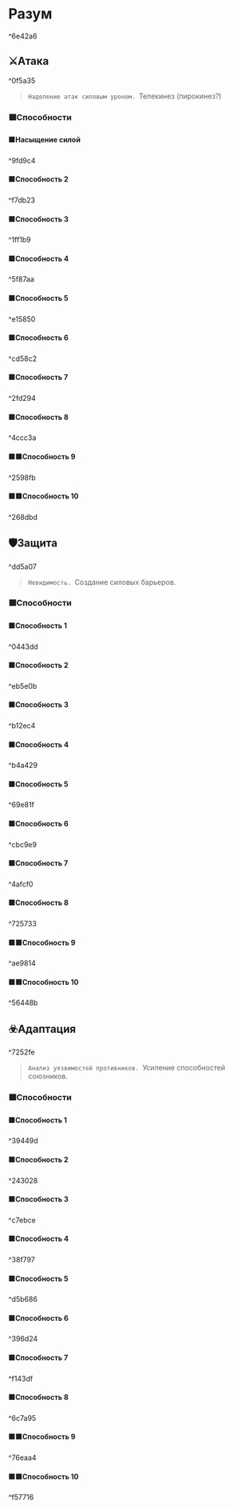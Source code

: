 # Разум

^6e42a6

## ⚔️Атака

^0f5a35

> `Наделение атак силовым уроном.
> `Телекинез (пирокинез?)
### 🟪Способности
#### 🟪Насыщение силой

^9fd9c4

#### 🟪Способность 2

^f7db23

#### 🟪Способность 3

^1ff1b9

#### 🟪Способность 4

^5f87aa

#### 🟪Способность 5

^e15850

#### 🟪Способность 6

^cd58c2

#### 🟪Способность 7

^2fd294

#### 🟪Способность 8

^4ccc3a

#### 🟪🟩Способность 9

^2598fb

#### 🟪🟥Способность 10

^268dbd

## 🛡️Защита

^dd5a07

> `Невидимость.
> `Создание силовых барьеров.
### 🟪Способности
#### 🟪Способность 1

^0443dd

#### 🟪Способность 2

^eb5e0b

#### 🟪Способность 3

^b12ec4

#### 🟪Способность 4

^b4a429

#### 🟪Способность 5

^69e81f

#### 🟪Способность 6

^cbc9e9

#### 🟪Способность 7

^4afcf0

#### 🟪Способность 8

^725733

#### 🟪🟩Способность 9

^ae9814

#### 🟪🟥Способность 10

^56448b

## ☣️Адаптация

^7252fe

> `Анализ уязвимостей противников.
> `Усиление способностей союзников.
### 🟪Способности
#### 🟪Способность 1

^39449d

#### 🟪Способность 2

^243028

#### 🟪Способность 3

^c7ebce

#### 🟪Способность 4

^38f797

#### 🟪Способность 5

^d5b686

#### 🟪Способность 6

^396d24

#### 🟪Способность 7

^f143df

#### 🟪Способность 8

^6c7a95

#### 🟪🟩Способность 9

^76eaa4

#### 🟪🟥Способность 10

^f57716

